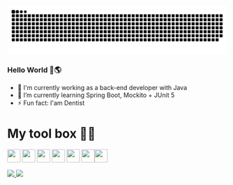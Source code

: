 <picture>
  <source
    media="(prefers-color-scheme: dark)"
    srcset="https://raw.githubusercontent.com/platane/snk/output/github-contribution-grid-snake-dark.svg"
  />
  <source
    media="(prefers-color-scheme: light)"
    srcset="https://raw.githubusercontent.com/platane/snk/output/github-contribution-grid-snake.svg"
  />
  <img
    alt="github contribution grid snake animation"
    src="https://raw.githubusercontent.com/platane/snk/output/github-contribution-grid-snake.svg"
  />
</picture>

### Hello World 🦕🌎


- 🔭 I'm currently working as a back-end developer with Java
- 🌱 I’m currently learning Spring Boot, Mockito + JUnit 5
- ⚡ Fun fact: I'am Dentist

# My tool box 🧰🔧
<img src="https://cdn.jsdelivr.net/gh/devicons/devicon@latest/icons/intellij/intellij-original.svg" width="30" height="30" /> <img 
src="https://cdn.jsdelivr.net/gh/devicons/devicon@latest/icons/java/java-original.svg" width="30" height="30" />  <img 
src="https://cdn.jsdelivr.net/gh/devicons/devicon@latest/icons/spring/spring-original.svg" width="30" height="30"/>  <img 
src="https://cdn.jsdelivr.net/gh/devicons/devicon@latest/icons/junit/junit-original.svg" width="30" height="30"/> <img 
src="https://cdn.jsdelivr.net/gh/devicons/devicon@latest/icons/mysql/mysql-original-wordmark.svg"  width="30" height="30" /> <img
src="https://cdn.jsdelivr.net/gh/devicons/devicon@latest/icons/postman/postman-original.svg" width="30" height="30" /><img 
src="https://cdn.jsdelivr.net/gh/devicons/devicon@latest/icons/git/git-original.svg" width="30" height="30"/>

<div>
<a href="https://github.com/VitoriaAlvim7">
<img loading="lazy" height="110em" src="https://github-readme-stats.vercel.app/api/top-langs/?username=Gvcunhadev&layout=compact&langs_count=7&theme=ambient_gradient"/> <img loading="lazy" height="110em" src="https://github-readme-stats.vercel.app/api?username=Gvcunhadev&show_icons=true&theme=ambient_gradient&include_all_commits=true&count_private=true"/>
</div>

